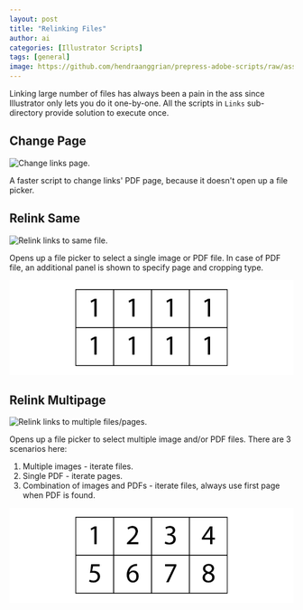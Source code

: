 ```yaml
---
layout: post
title: "Relinking Files"
author: ai
categories: [Illustrator Scripts]
tags: [general]
image: https://github.com/hendraanggrian/prepress-adobe-scripts/raw/assets/screenshots/ai_links_relinkmultipage.png
---
```


Linking large number of files has always been a pain in the ass since Illustrator only lets you do it one-by-one.
All the scripts in `Links` sub-directory provide solution to execute once.

## Change Page

![Change links page.](https://github.com/hendraanggrian/prepress-adobe-scripts/raw/assets/screenshots/ai_links_changepage.png)

A faster script to change links' PDF page, because it doesn't open up a file picker.

## Relink Same

![Relink links to same file.](https://github.com/hendraanggrian/prepress-adobe-scripts/raw/assets/screenshots/ai_links_relinksame.png)

Opens up a file picker to select a single image or PDF file. In case of PDF file,
an additional panel is shown to specify page and cropping type.

![Flow of relink same.](../images/samples/ai_links_relinksame.png)

## Relink Multipage

![Relink links to multiple files/pages.](https://github.com/hendraanggrian/prepress-adobe-scripts/raw/assets/screenshots/ai_links_relinkmultipage.png)

Opens up a file picker to select multiple image and/or PDF files. There are 3 scenarios here:
1. Multiple images - iterate files.
2. Single PDF - iterate pages.
3. Combination of images and PDFs - iterate files, always use first page when PDF is found.

![Flow of relink multiple.](../images/samples/ai_links_relinkmultipage.png)
